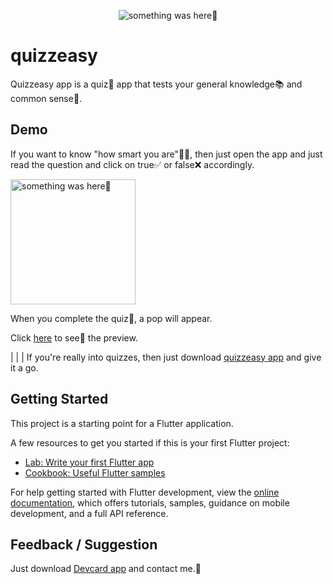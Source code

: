 <p align="center">
    <img src="https://user-images.githubusercontent.com/115228605/196026795-870820f1-2032-4846-b63f-b608e33ca95d.png" alt="something was here🤔">
</p>

# quizzeasy

Quizzeasy app is a quiz🧩 app that tests your general knowledge📚 and common sense🧠.


## Demo

If you want to know "how smart you are"👨‍🎓, then just open the app and just read the question and click on true✅ or false❌ accordingly.

<p> 
    <img width="200" src="https://user-images.githubusercontent.com/115228605/196026904-59b83b04-581f-48a6-9005-400f2f01a764.png" alt="something was here🤔">
</p>

When you complete the quiz🧩, a pop will appear.

Click [here](https://user-images.githubusercontent.com/115228605/196026978-75fd421c-af40-48dc-b8c8-c4fbb65e7b58.mp4) to see👀 the preview. 

|
|
|
If you're really into quizzes, then just download [quizzeasy app](https://github.com/Priyank-Bhagat/quizzeasy/raw/master/appb/quizzeasy.apk) and give it a go.




## Getting Started

This project is a starting point for a Flutter application.

A few resources to get you started if this is your first Flutter project:

- [Lab: Write your first Flutter app](https://docs.flutter.dev/get-started/codelab)
- [Cookbook: Useful Flutter samples](https://docs.flutter.dev/cookbook)

For help getting started with Flutter development, view the
[online documentation](https://docs.flutter.dev/), which offers tutorials,
samples, guidance on mobile development, and a full API reference.


## Feedback / Suggestion
Just download [Devcard app](https://github.com/Priyank-Bhagat/dev_card) and contact me.🤗
